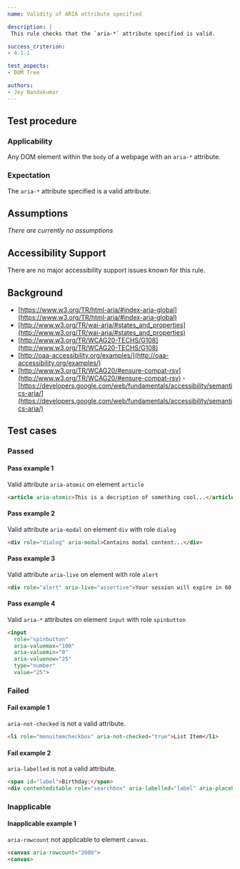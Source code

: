 ```yaml
---
name: Validity of ARIA attribute specified

description: |
 This rule checks that the `aria-*` attribute specified is valid.

success_criterion:
- 4.1.1

test_aspects:
- DOM Tree

authors:
- Jey Nandakumar
---
```


## Test procedure

### Applicability

Any DOM element within the `body` of a webpage with an `aria-*` attribute.

### Expectation

The `aria-*` attribute specified is a valid attribute.

## Assumptions

*There are currently no assumptions*

## Accessibility Support

There are no major accessibility support issues known for this rule.

## Background

- [https://www.w3.org/TR/html-aria/#index-aria-global](https://www.w3.org/TR/html-aria/#index-aria-global)
- [http://www.w3.org/TR/wai-aria/#states_and_properties](http://www.w3.org/TR/wai-aria/#states_and_properties)
- [http://www.w3.org/TR/WCAG20-TECHS/G108](http://www.w3.org/TR/WCAG20-TECHS/G108)
- [http://oaa-accessibility.org/examples/](http://oaa-accessibility.org/examples/)
- [http://www.w3.org/TR/WCAG20/#ensure-compat-rsv](http://www.w3.org/TR/WCAG20/#ensure-compat-rsv)
-[https://developers.google.com/web/fundamentals/accessibility/semantics-aria/](https://developers.google.com/web/fundamentals/accessibility/semantics-aria/)

## Test cases

### Passed

#### Pass example 1

Valid attribute `aria-atomic` on element `article`

```html
<article aria-atomic>This is a decription of something cool...</article>
```

#### Pass example 2

Valid attribute `aria-modal` on element `div` with role `dialog`

```html
<div role="dialog" aria-modal>Contains modal content...</div>
```

#### Pass example 3

Valid attribute `aria-live` on element with role `alert`

```html
<div role="alert" aria-live="assertive">Your session will expire in 60 seconds.</div>
```

#### Pass example 4

Valid `aria-*` attributes on element `input` with role `spinbutton`

```html
<input
  role="spinbutton"
  aria-valuemax="100"
  aria-valuemin="0"
  aria-valuenow="25"
  type="number"
  value="25">
```

### Failed

#### Fail example 1

`aria-not-checked` is not a valid attribute.

```html
<li role="menuitemcheckbox" aria-not-checked="true">List Item</li>
```

#### Fail example 2

`aria-labelled` is not a valid attribute.

```html
<span id="label">Birthday:</span>
<div contenteditable role="searchbox" aria-labelled="label" aria-placeholder="MM-DD-YYYY">01-01-2019</div>
```

### Inapplicable

#### Inapplicable example 1

`aria-rowcount` not applicable to element `canvas`.

```html
<canvas aria-rowcount="2000">
<canvas>
```